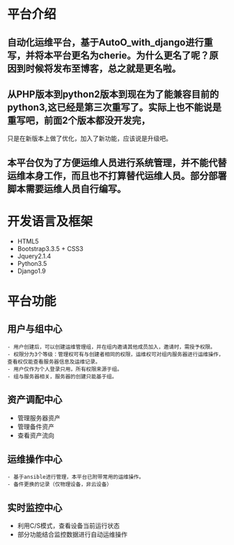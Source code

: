 # 平台介绍
## 自动化运维平台，基于AutoO_with_django进行重写，并将本平台更名为cherie。为什么更名了呢？原因到时候将发布至博客，总之就是更名啦。
  
## 从PHP版本到python2版本到现在为了能兼容目前的python3,这已经是第三次重写了。实际上也不能说是重写吧，前面2个版本都没开发完，
只是在新版本上做了优化，加入了新功能，应该说是升级吧。

## 本平台仅为了方便运维人员进行系统管理，并不能代替运维本身工作，而且也不打算替代运维人员。部分部署脚本需要运维人员自行编写。

# 开发语言及框架
  - HTML5
  - Bootstrap3.3.5 + CSS3
  - Jquery2.1.4
  - Python3.5
  - Django1.9

# 平台功能
## 用户与组中心
	- 用户创建后，可以创建运维管理组，并在组内邀请其他成员加入，邀请时，需授予权限。
	- 权限分为3个等级：管理权可有与创建者相同的权限，运维权可对组内服务器进行运维操作，查看权仅能查看服务器信息及运维记录。
	- 用户仅作为个人登录只用，所有权限来源于组。
	- 组与服务器相关，服务器的创建只能基于组。

## 资产调配中心
  - 管理服务器资产
  - 管理备件资产 
  - 查看资产流向

## 运维操作中心
	- 基于ansible进行管理，本平台已附带常用的运维操作。
	- 备件更换的记录（仅物理设备，非云设备）

## 实时监控中心
  - 利用C/S模式，查看设备当前运行状态
  - 部分功能结合监控数据进行自动运维操作
    